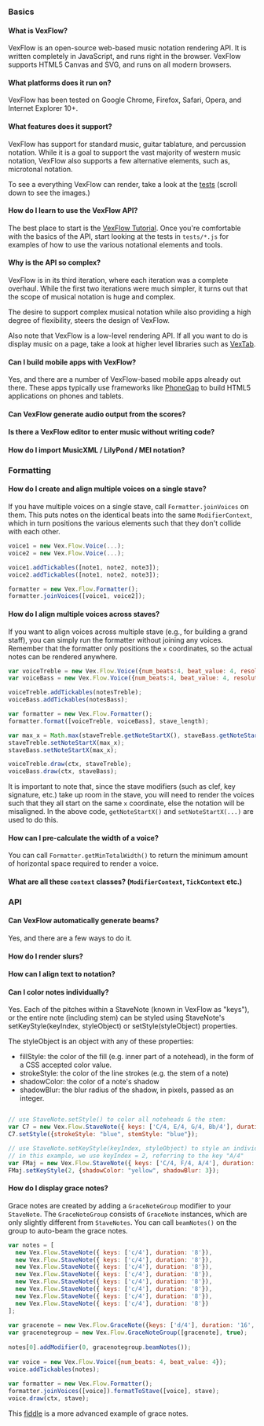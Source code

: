 ### Basics
#### What is VexFlow?

VexFlow is an open-source web-based music notation rendering API. It is written completely in JavaScript, and runs right in the browser. VexFlow supports HTML5 Canvas and SVG, and runs on all modern browsers.

#### What platforms does it run on?

VexFlow has been tested on Google Chrome, Firefox, Safari, Opera, and Internet Explorer 10+.

#### What features does it support?

VexFlow has support for standard music, guitar tablature, and percussion notation. While it is a goal to support the vast majority of western music notation, VexFlow also supports a few alternative elements, such as, microtonal notation.

To see a everything VexFlow can render, take a look at the [tests](http://www.vexflow.com/tests/index.html) (scroll down to see the images.)

#### How do I learn to use the VexFlow API?

The best place to start is the [VexFlow Tutorial](http://www.vexflow.com/docs/tutorial.html). Once you're comfortable with the basics of the API, start looking at the tests in `tests/*.js` for examples of how to use the various notational elements and tools.

#### Why is the API so complex?

VexFlow is in its third iteration, where each iteration was a complete overhaul. While the first two iterations were much simpler, it turns out that the scope of musical notation is huge and complex.

The desire to support complex musical notation while also providing a high degree of flexibility, steers the design of VexFlow.

Also note that VexFlow is a low-level rendering API. If all you want to do is display music on a page, take a look at higher level libraries such as [VexTab](http://vexflow.com/vextab/).

#### Can I build mobile apps with VexFlow?

Yes, and there are a number of VexFlow-based mobile apps already out there. These apps typically use frameworks like [PhoneGap](phonegap.com) to build HTML5 applications on phones and tablets.

#### Can VexFlow generate audio output from the scores?
#### Is there a VexFlow editor to enter music without writing code?
#### How do I import MusicXML / LilyPond / MEI notation?

### Formatting

#### How do I create and align multiple voices on a single stave?

If you have multiple voices on a single stave, call `Formatter.joinVoices` on them. This puts notes on the identical beats into the same `ModifierContext`, which in turn positions the various elements such that they don't collide with each other.

```javascript
voice1 = new Vex.Flow.Voice(...);
voice2 = new Vex.Flow.Voice(...);

voice1.addTickables([note1, note2, note3]);
voice2.addTickables([note1, note2, note3]);

formatter = new Vex.Flow.Formatter();
formatter.joinVoices([voice1, voice2]);
```

#### How do I align multiple voices across staves?

If you want to align voices across multiple stave (e.g., for building a grand staff), you can simply run the formatter without joining any voices. Remember that the formatter only positions the `x` coordinates, so the actual notes can be rendered anywhere.

```javascript
var voiceTreble = new Vex.Flow.Voice({num_beats:4, beat_value: 4, resolution:Vex.Flow.RESOLUTION});
var voiceBass = new Vex.Flow.Voice({num_beats:4, beat_value: 4, resolution:Vex.Flow.RESOLUTION});

voiceTreble.addTickables(notesTreble);
voiceBass.addTickables(notesBass);

var formatter = new Vex.Flow.Formatter();
formatter.format([voiceTreble, voiceBass], stave_length);

var max_x = Math.max(staveTreble.getNoteStartX(), staveBass.getNoteStartX());
staveTreble.setNoteStartX(max_x);
staveBass.setNoteStartX(max_x);

voiceTreble.draw(ctx, staveTreble);
voiceBass.draw(ctx, staveBass);
```

It is important to note that, since the stave modifiers (such as clef, key signature, etc.) take up room in the stave, you will need to render the voices such that they all start on the same `x` coordinate, else the notation will be misaligned. In the above code, `getNoteStartX()` and `setNoteStartX(...)` are used to do this.

#### How can I pre-calculate the width of a voice?

You can call `Formatter.getMinTotalWidth()` to return the minimum amount of horizontal space required to render a voice.

#### What are all these `context` classes? (`ModifierContext`, `TickContext` etc.)

### API

#### Can VexFlow automatically generate beams?

Yes, and there are a few ways to do it.

#### How do I render slurs?
#### How can I align text to notation?
#### Can I color notes individually?

Yes.  Each of the pitches within a StaveNote (known in VexFlow as "keys"), or the entire note (including stem) can be styled using StaveNote's setKeyStyle(keyIndex, styleObject) or setStyle(styleObject) properties.  

The styleObject is an object with any of these properties:
- fillStyle: the color of the fill (e.g. inner part of a notehead), in the form of a CSS accepted color value.
- strokeStyle: the color of the line strokes (e.g. the stem of a note)
- shadowColor: the color of a note's shadow
- shadowBlur: the blur radius of the shadow, in pixels, passed as an integer.

```javascript

// use StaveNote.setStyle() to color all noteheads & the stem:
var C7 = new Vex.Flow.StaveNote({ keys: ['C/4, E/4, G/4, Bb/4'], duration: '8'});
C7.setStyle({strokeStyle: "blue", stemStyle: "blue"});

// use StaveNote.setKeyStyle(keyIndex, styleObject) to style an individual notehead.
// in this example, we use keyIndex = 2, referring to the key "A/4"
var FMaj = new Vex.Flow.StaveNote({ keys: ['C/4, F/4, A/4'], duration: '8'});
FMaj.setKeyStyle(2, {shadowColor: "yellow", shadowBlur: 3});
```

#### How do I display grace notes?

Grace notes are created by adding a `GraceNoteGroup` modifier to your `StaveNote`. The `GraceNoteGroup` consists of `GraceNote` instances, which are only slightly different from `StaveNotes`. You can call `beamNotes()` on the group to auto-beam the grace notes.

```javascript
var notes = [
  new Vex.Flow.StaveNote({ keys: ['c/4'], duration: '8'}),
  new Vex.Flow.StaveNote({ keys: ['c/4'], duration: '8'}),
  new Vex.Flow.StaveNote({ keys: ['c/4'], duration: '8'}),
  new Vex.Flow.StaveNote({ keys: ['c/4'], duration: '8'}),
  new Vex.Flow.StaveNote({ keys: ['c/4'], duration: '8'}),
  new Vex.Flow.StaveNote({ keys: ['c/4'], duration: '8'}),
  new Vex.Flow.StaveNote({ keys: ['c/4'], duration: '8'}),
  new Vex.Flow.StaveNote({ keys: ['c/4'], duration: '8'})
];
 
var gracenote = new Vex.Flow.GraceNote({keys: ['d/4'], duration: '16', slash: true });
var gracenotegroup = new Vex.Flow.GraceNoteGroup([gracenote], true);
 
notes[0].addModifier(0, gracenotegroup.beamNotes());
 
var voice = new Vex.Flow.Voice({num_beats: 4, beat_value: 4});
voice.addTickables(notes);
 
var formatter = new Vex.Flow.Formatter();
formatter.joinVoices([voice]).formatToStave([voice], stave);
voice.draw(ctx, stave);
```

This [fiddle](http://jsfiddle.net/vW9v5/) is a more advanced example of grace notes.




